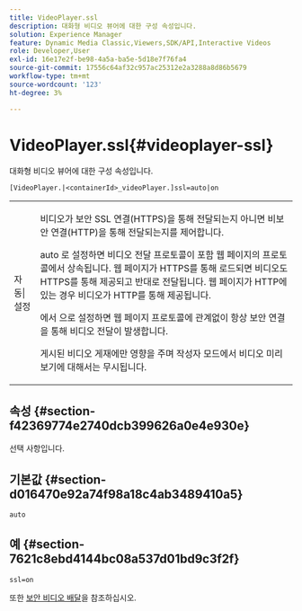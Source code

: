 ```yaml
---
title: VideoPlayer.ssl
description: 대화형 비디오 뷰어에 대한 구성 속성입니다.
solution: Experience Manager
feature: Dynamic Media Classic,Viewers,SDK/API,Interactive Videos
role: Developer,User
exl-id: 16e17e2f-be98-4a5a-ba5e-5d18e7f76fa4
source-git-commit: 17556c64af32c957ac25312e2a3288a8d86b5679
workflow-type: tm+mt
source-wordcount: '123'
ht-degree: 3%

---
```


# VideoPlayer.ssl{#videoplayer-ssl}

대화형 비디오 뷰어에 대한 구성 속성입니다.

<!-- >[!NOTE]
>
>This configuration attribute only applies to AEM 6.2 with installation of [Feature Pack NPR-13480](https://www.adobeaemcloud.com/content/marketplace/marketplaceProxy.html?packagePath=/content/companies/public/adobe/packages/cq620/featurepack/cq-6.2.0-featurepack-13480) and to AEM 6.1 with installation of [Feature Pack NPR-15011](https://www.adobeaemcloud.com/content/marketplace/marketplaceProxy.html?packagePath=/content/companies/public/adobe/packages/cq610/featurepack/cq-6.1.0-featurepack-15011). -->

`[VideoPlayer.|<containerId>_videoPlayer.]ssl=auto|on`

<table id="table_C616483932C2482CA9794DDD7313FD7C"> 
 <tbody> 
  <tr> 
   <td colname="col1"> <p> <span class="codeph"> 자동|설정</span> </p> </td> 
   <td colname="col2"> <p> 비디오가 보안 SSL 연결(HTTPS)을 통해 전달되는지 아니면 비보안 연결(HTTP)을 통해 전달되는지를 제어합니다. </p> <p><span class="codeph"> auto</span> 로 설정하면 비디오 전달 프로토콜이 포함 웹 페이지의 프로토콜에서 상속됩니다. 웹 페이지가 HTTPS를 통해 로드되면 비디오도 HTTPS를 통해 제공되고 반대로 전달됩니다. 웹 페이지가 HTTP에 있는 경우 비디오가 HTTP를 통해 제공됩니다. </p> <p></span>에서 <span class="codeph">으로 설정하면 웹 페이지 프로토콜에 관계없이 항상 보안 연결을 통해 비디오 전달이 발생합니다. </span></p> <p>게시된 비디오 게재에만 영향을 주며 작성자 모드에서 비디오 미리 보기에 대해서는 무시됩니다. </p> </td> 
  </tr> 
 </tbody> 
</table>

## 속성 {#section-f42369774e2740dcb399626a0e4e930e}

선택 사항입니다.

## 기본값 {#section-d016470e92a74f98a18c4ab3489410a5}

`auto`

## 예 {#section-7621c8ebd4144bc08a537d01bd9c3f2f}

```
ssl=on
```

<!--<a id="section_5943AC73316749C68761FF7F74DA7547"></a>-->

또한 [보안 비디오 배달](../../../c-html5-aem-asset-viewers/c-html5-aem-int-video/c-html5-aem-int-video-securevideodelivery.md#concept-13f66fdd4a52494aa516cd0f36fdac27)을 참조하십시오.
